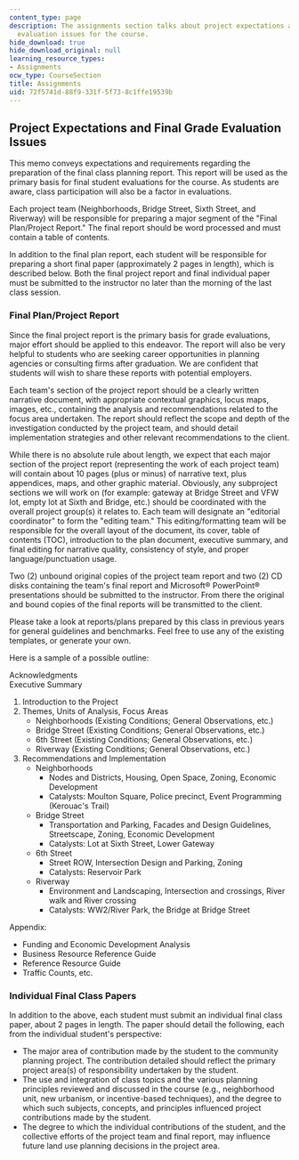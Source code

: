 ```yaml
---
content_type: page
description: The assignments section talks about project expectations and final grade
  evaluation issues for the course.
hide_download: true
hide_download_original: null
learning_resource_types:
- Assignments
ocw_type: CourseSection
title: Assignments
uid: 72f5741d-88f9-331f-5f73-8c1ffe19539b
---
```


Project Expectations and Final Grade Evaluation Issues
------------------------------------------------------

This memo conveys expectations and requirements regarding the preparation of the final class planning report. This report will be used as the primary basis for final student evaluations for the course. As students are aware, class participation will also be a factor in evaluations.

Each project team (Neighborhoods, Bridge Street, Sixth Street, and Riverway) will be responsible for preparing a major segment of the "Final Plan/Project Report." The final report should be word processed and must contain a table of contents.

In addition to the final plan report, each student will be responsible for preparing a short final paper (approximately 2 pages in length), which is described below. Both the final project report and final individual paper must be submitted to the instructor no later than the morning of the last class session.

### Final Plan/Project Report

Since the final project report is the primary basis for grade evaluations, major effort should be applied to this endeavor. The report will also be very helpful to students who are seeking career opportunities in planning agencies or consulting firms after graduation. We are confident that students will wish to share these reports with potential employers.

Each team's section of the project report should be a clearly written narrative document, with appropriate contextual graphics, locus maps, images, etc., containing the analysis and recommendations related to the focus area undertaken. The report should reflect the scope and depth of the investigation conducted by the project team, and should detail implementation strategies and other relevant recommendations to the client.

While there is no absolute rule about length, we expect that each major section of the project report (representing the work of each project team) will contain about 10 pages (plus or minus) of narrative text, plus appendices, maps, and other graphic material. Obviously, any subproject sections we will work on (for example: gateway at Bridge Street and VFW lot, empty lot at Sixth and Bridge, etc.) should be coordinated with the overall project group(s) it relates to. Each team will designate an "editorial coordinator" to form the "editing team." This editing/formatting team will be responsible for the overall layout of the document, its cover, table of contents (TOC), introduction to the plan document, executive summary, and final editing for narrative quality, consistency of style, and proper language/punctuation usage.

Two (2) unbound original copies of the project team report and two (2) CD disks containing the team's final report and Microsoft® PowerPoint® presentations should be submitted to the instructor. From there the original and bound copies of the final reports will be transmitted to the client.

Please take a look at reports/plans prepared by this class in previous years for general guidelines and benchmarks. Feel free to use any of the existing templates, or generate your own.

Here is a sample of a possible outline:

Acknowledgments  
Executive Summary

1.  Introduction to the Project
2.  Themes, Units of Analysis, Focus Areas
    *   Neighborhoods (Existing Conditions; General Observations, etc.)
    *   Bridge Street (Existing Conditions; General Observations, etc.)
    *   6th Street (Existing Conditions; General Observations, etc.)
    *   Riverway (Existing Conditions; General Observations, etc.)
3.  Recommendations and Implementation
    *   Neighborhoods
        *   Nodes and Districts, Housing, Open Space, Zoning, Economic Development
        *   Catalysts: Moulton Square, Police precinct, Event Programming (Kerouac's Trail)
    *   Bridge Street
        *   Transportation and Parking, Facades and Design Guidelines, Streetscape, Zoning, Economic Development
        *   Catalysts: Lot at Sixth Street, Lower Gateway
    *   6th Street
        *   Street ROW, Intersection Design and Parking, Zoning
        *   Catalysts: Reservoir Park
    *   Riverway
        *   Environment and Landscaping, Intersection and crossings, River walk and River crossing
        *   Catalysts: WW2/River Park, the Bridge at Bridge Street

Appendix:

*   Funding and Economic Development Analysis
*   Business Resource Reference Guide
*   Reference Resource Guide
*   Traffic Counts, etc.

### Individual Final Class Papers

In addition to the above, each student must submit an individual final class paper, about 2 pages in length. The paper should detail the following, each from the individual student's perspective:

*   The major area of contribution made by the student to the community planning project. The contribution detailed should reflect the primary project area(s) of responsibility undertaken by the student.
*   The use and integration of class topics and the various planning principles reviewed and discussed in the course (e.g., neighborhood unit, new urbanism, or incentive-based techniques), and the degree to which such subjects, concepts, and principles influenced project contributions made by the student.
*   The degree to which the individual contributions of the student, and the collective efforts of the project team and final report, may influence future land use planning decisions in the project area.